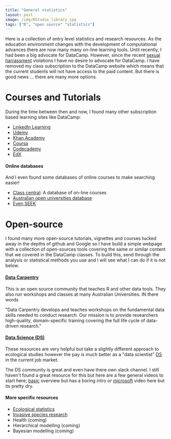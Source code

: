 ```yaml
---
title: "General statistics"
layout: post
image: /img/RStudio_library.jpg
tags: ["R", "open source" "statistics"]
---
```


Here is a collection of entry level statistics and research resources. As the education environment changes with the development of computational advances there are now many many on-line learning tools. Until recently, I had been a big advocate for DataCamp. However, since the recent [sexual harrassment](https://medium.com/@heathernolis/on-datacamp-aafd82f94e60/) violations I have no desire to advocate for DataCamp. I have removed my class subscription to the DataCamp website which means that the current students will not have access to the paid content. But there is good news ... there are many more options.

# Courses and Tutorials

During the time between then and now, I found many other subscription based learning sites like DataCamp:

- [LinkedIn Learning](https://www.linkedin.com/learning/)
- [Udemy](https://www.udemy.com/)
- [Khan Academy](https://www.khanacademy.org/)
- [Coursa](https://www.coursera.org/)
- [Codecademy](https://www.codecademy.com/)
- [EdX](https://www.edx.org/)

#### Online databases

And I even found some databases of online courses to make searching easier!

- [Class central](https://www.classcentral.com/): A database of on-line courses
- [Australian open universities database](https://www.open.edu.au/online-courses/)
- [Even SEEK](https://www.seek.com.au/learning/search/courses/mode-online/)

# Open-source

I found many more open-source tutorials, vignettes and courses tucked away in the depths of github and Google so I have build a simple webpage with a collection of open-sources tools covering the same or similar content that we covered in the DataCamp classes. To build this, send through the analysis or statistical methods you use and I will see what I can do if it is not below.

#### [Data Carpentry](https://datacarpentry.org/)

This is an open source community that teaches R and other data tools. They also run workshops and classes at many Australian Universities. IN there words

"Data Carpentry develops and teaches workshops on the fundamental data skills needed to conduct research. Our mission is to provide researchers high-quality, domain-specific training covering the full life cycle of data-driven research."

#### [Data Science (DS)](https://www.rfordatasci.com/)

These resources are very helpful but take a slightly different approach to ecological studies however the pay is much better as a "data scientist" [DS](https://www.rfordatasci.com/) in the current job market.

The DS community is great and even have there own slack channel. I still haven't found a great resource for this but here are a few general videos to start here; [basic](https://www.youtube.com/watch?v=poQ61RZKzwE) overview but has a boring intro *or*  [microsoft](https://www.youtube.com/watch?v=gNV9EqwXCpw) video here but its pretty dry.

#### More specific resources

- [Ecological statistics](https://davan690.github.io/2019-04-27-Ecological-statistics/)
- [Invasive species research](https://davan690.github.io/2019-04-30-Invasive-species-modeling/)
- Health (coming)
- Hierarchical modelling (coming)
- Bayesian modelling (coming)